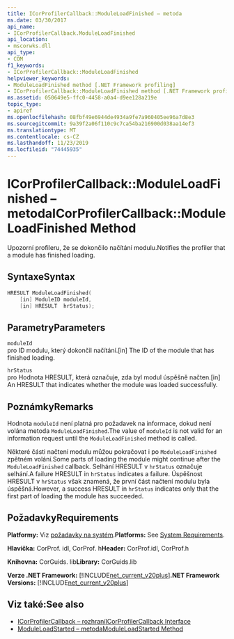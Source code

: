 ```yaml
---
title: ICorProfilerCallback::ModuleLoadFinished – metoda
ms.date: 03/30/2017
api_name:
- ICorProfilerCallback.ModuleLoadFinished
api_location:
- mscorwks.dll
api_type:
- COM
f1_keywords:
- ICorProfilerCallback::ModuleLoadFinished
helpviewer_keywords:
- ModuleLoadFinished method [.NET Framework profiling]
- ICorProfilerCallback::ModuleLoadFinished method [.NET Framework profiling]
ms.assetid: 050649e5-ffc0-4458-a0a4-d9ee128a219e
topic_type:
- apiref
ms.openlocfilehash: 08fbf49e6944de4934a9fe7a960405ee96a7d8e3
ms.sourcegitcommit: 9a39f2a06f110c9c7ca54ba216900d038aa14ef3
ms.translationtype: MT
ms.contentlocale: cs-CZ
ms.lasthandoff: 11/23/2019
ms.locfileid: "74445935"
---
```

# <a name="icorprofilercallbackmoduleloadfinished-method"></a><span data-ttu-id="9d485-102">ICorProfilerCallback::ModuleLoadFinished – metoda</span><span class="sxs-lookup"><span data-stu-id="9d485-102">ICorProfilerCallback::ModuleLoadFinished Method</span></span>
<span data-ttu-id="9d485-103">Upozorní profileru, že se dokončilo načítání modulu.</span><span class="sxs-lookup"><span data-stu-id="9d485-103">Notifies the profiler that a module has finished loading.</span></span>  
  
## <a name="syntax"></a><span data-ttu-id="9d485-104">Syntaxe</span><span class="sxs-lookup"><span data-stu-id="9d485-104">Syntax</span></span>  
  
```cpp  
HRESULT ModuleLoadFinished(  
    [in] ModuleID moduleId,  
    [in] HRESULT  hrStatus);  
```  
  
## <a name="parameters"></a><span data-ttu-id="9d485-105">Parametry</span><span class="sxs-lookup"><span data-stu-id="9d485-105">Parameters</span></span>  
 `moduleId`  
 <span data-ttu-id="9d485-106">pro ID modulu, který dokončil načítání.</span><span class="sxs-lookup"><span data-stu-id="9d485-106">[in] The ID of the module that has finished loading.</span></span>  
  
 `hrStatus`  
 <span data-ttu-id="9d485-107">pro Hodnota HRESULT, která označuje, zda byl modul úspěšně načten.</span><span class="sxs-lookup"><span data-stu-id="9d485-107">[in] An HRESULT that indicates whether the module was loaded successfully.</span></span>  
  
## <a name="remarks"></a><span data-ttu-id="9d485-108">Poznámky</span><span class="sxs-lookup"><span data-stu-id="9d485-108">Remarks</span></span>  
 <span data-ttu-id="9d485-109">Hodnota `moduleId` není platná pro požadavek na informace, dokud není volána metoda `ModuleLoadFinished`.</span><span class="sxs-lookup"><span data-stu-id="9d485-109">The value of `moduleId` is not valid for an information request until the `ModuleLoadFinished` method is called.</span></span>  
  
 <span data-ttu-id="9d485-110">Některé části načtení modulu můžou pokračovat i po `ModuleLoadFinished` zpětném volání.</span><span class="sxs-lookup"><span data-stu-id="9d485-110">Some parts of loading the module might continue after the `ModuleLoadFinished` callback.</span></span> <span data-ttu-id="9d485-111">Selhání HRESULT v `hrStatus` označuje selhání.</span><span class="sxs-lookup"><span data-stu-id="9d485-111">A failure HRESULT in `hrStatus` indicates a failure.</span></span> <span data-ttu-id="9d485-112">Úspěšnost HRESULT v `hrStatus` však znamená, že první část načtení modulu byla úspěšná.</span><span class="sxs-lookup"><span data-stu-id="9d485-112">However, a success HRESULT in `hrStatus` indicates only that the first part of loading the module has succeeded.</span></span>  
  
## <a name="requirements"></a><span data-ttu-id="9d485-113">Požadavky</span><span class="sxs-lookup"><span data-stu-id="9d485-113">Requirements</span></span>  
 <span data-ttu-id="9d485-114">**Platformy:** Viz [požadavky na systém](../../../../docs/framework/get-started/system-requirements.md).</span><span class="sxs-lookup"><span data-stu-id="9d485-114">**Platforms:** See [System Requirements](../../../../docs/framework/get-started/system-requirements.md).</span></span>  
  
 <span data-ttu-id="9d485-115">**Hlavička:** CorProf. idl, CorProf. h</span><span class="sxs-lookup"><span data-stu-id="9d485-115">**Header:** CorProf.idl, CorProf.h</span></span>  
  
 <span data-ttu-id="9d485-116">**Knihovna:** CorGuids. lib</span><span class="sxs-lookup"><span data-stu-id="9d485-116">**Library:** CorGuids.lib</span></span>  
  
 <span data-ttu-id="9d485-117">**Verze .NET Framework:** [!INCLUDE[net_current_v20plus](../../../../includes/net-current-v20plus-md.md)]</span><span class="sxs-lookup"><span data-stu-id="9d485-117">**.NET Framework Versions:** [!INCLUDE[net_current_v20plus](../../../../includes/net-current-v20plus-md.md)]</span></span>  
  
## <a name="see-also"></a><span data-ttu-id="9d485-118">Viz také:</span><span class="sxs-lookup"><span data-stu-id="9d485-118">See also</span></span>

- [<span data-ttu-id="9d485-119">ICorProfilerCallback – rozhraní</span><span class="sxs-lookup"><span data-stu-id="9d485-119">ICorProfilerCallback Interface</span></span>](../../../../docs/framework/unmanaged-api/profiling/icorprofilercallback-interface.md)
- [<span data-ttu-id="9d485-120">ModuleLoadStarted – metoda</span><span class="sxs-lookup"><span data-stu-id="9d485-120">ModuleLoadStarted Method</span></span>](../../../../docs/framework/unmanaged-api/profiling/icorprofilercallback-moduleloadstarted-method.md)
